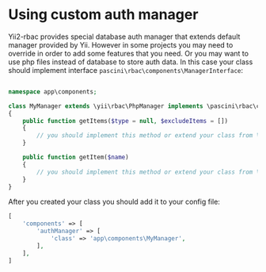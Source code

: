 Using custom auth manager
=========================

Yii2-rbac provides special database auth manager that extends default manager provided by Yii. However in some projects
you may need to override in order to add some features that you need. Or you may want to use php files instead of database
to store auth data. In this case your class should implement interface `pascini\rbac\components\ManagerInterface`:

```php

namespace app\components;

class MyManager extends \yii\rbac\PhpManager implements \pascini\rbac\components\ManagerInterface
{
    public function getItems($type = null, $excludeItems = [])
    {
        // you should implement this method or extend your class from \pascini\rbac\components\DbManager
    }

    public function getItem($name)
    {
        // you should implement this method or extend your class from \pascini\rbac\components\DbManager
    }
}
```

After you created your class you should add it to your config file:

```php
[
    'components' => [
        'authManager' => [
            'class' => 'app\components\MyManager',
        ],
    ],
]
```
